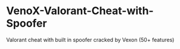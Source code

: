 # VenoX-Valorant-Cheat-with-Spoofer
Valorant cheat with built in spoofer cracked by Vexon (50+ features)
